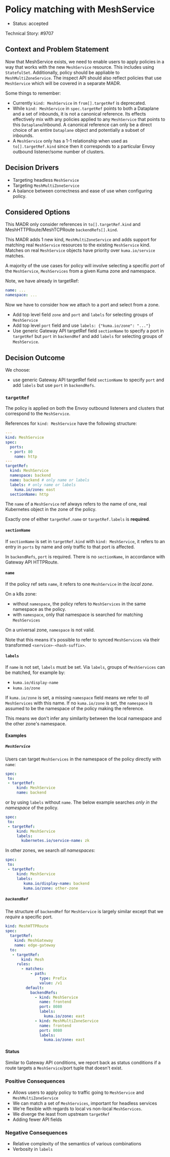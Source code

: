 # Policy matching with MeshService

* Status: accepted

Technical Story: #9707

## Context and Problem Statement

Now that MeshService exists, we need to enable users to apply policies in a way that works
with the new `MeshService` resource. This includes using `StatefulSet`.
Additionally, policy should be appliable to `MeshMultiZoneService`.
The inspect API should also reflect policies that use `MeshService`
which will be covered in a separate MADR.

Some things to remember:

* Currently `kind: MeshService` in `from[].targetRef` is deprecated.
* While `kind: MeshService` in `spec.targetRef` points to both a Dataplane and a set of inbounds,
  it is not a canonical reference.
  Its effects effectively mix with any policies applied
  to any `MeshService` that points to this `Dataplane`/inbound.
  A canonical reference can only be a direct choice of an entire `Dataplane` object
  and potentially a subset of inbounds.
* A `MeshService` only has a 1-1 relationship when used as `to[].targetRef.kind`
  since then it corresponds to a particular Envoy outbound listener/some number of clusters.

## Decision Drivers

* Targeting headless `MeshService`
* Targeting `MeshMultiZoneService`
* A balance between correctness and ease of use when configuring policy.

## Considered Options

This MADR only consider references in `to[].targetRef.kind` and MeshHTTPRoute/MeshTCPRoute `backendRefs[].kind`.

This MADR adds 1 new kind, `MeshMultiZoneService` and adds support
for matching real `MeshService` resources to the existing `MeshService` kind.
Matches on real `MeshService` objects have priority over `kuma.io/service`
matches.

A majority of the use cases for policy will involve selecting a specific *port* of the
`MeshService`, `MeshServices` from a given Kuma zone and namespace.

Note, we have already in targetRef:

```yaml
name: ...
namespace: ...
```

Now we have to consider how we attach to a port and select from a zone.

* Add top level field `zone` and `port` and `labels` for selecting groups of
  `MeshService`
* Add top level `port` field and use `labels: {"kuma.io/zone": "..."}`
* Use generic Gateway API targetRef field `sectionName` to specify a port in
  `targetRef` but `port` in `backendRef` and add `labels` for selecting
  groups of `MeshService`.

## Decision Outcome

We choose:

* use generic Gateway API targetRef field `sectionName` to specify `port` and
  add `labels` but use `port` in `backendRefs`.

### `targetRef`

The policy is applied
on both the Envoy outbound listeners and clusters
that correspond to the `MeshService`.

References for `kind: MeshService` have the following structure:

```yaml
---
kind: MeshService
spec:
  ports:
  - port: 80
    name: http
---
targetRef:
  kind: MeshService
  namespace: backend
  name: backend # only name or labels
  labels: # only name or labels
    kuma.io/zone: east
  sectionName: http
```

The `name` of a `MeshService` ref always refers to the name of one, real Kubernetes
object in the zone of the policy.

Exactly one of either `targetRef.name` or `targetRef.labels` is **required**.

#### `sectionName`

If `sectionName` is set in `targetRef.kind` with `kind: MeshService`,
it refers to an entry in `ports` by name and only traffic to that port is affected.

In `backendRefs`, `port` is required. There is no `sectionName`, in accordance
with Gateway API HTTPRoute.

#### `name`

If the policy ref sets `name`, it refers to one `MeshService` in the *local
zone*.

On a k8s zone:
* without `namespace`, the policy refers to `MeshServices` in the same
  namespace as the policy.
* with `namespace`, only that namespace is searched for matching `MeshServices`

On a universal zone, `namespace` is not valid.

Note that this means it's possible to refer to synced `MeshServices` via their
transformed `<service>-<hash-suffix>`.

#### `labels`

If `name` is not set, `labels` must be set.
Via `labels`, groups of `MeshServices` can be matched, for example by:

* `kuma.io/display-name`
* `kuma.io/zone`

If `kuma.io/zone` is set, a missing `namespace` field means we
refer to _all_ `MeshServices` with this name.
If no `kuma.io/zone` is set, the `namespace` is assumed to be the namespace of
the policy making the reference.

This means we don't infer any similarity between the local namespace
and the other zone's namespace.

#### Examples

##### `MeshService`

Users can target `MeshServices` in the namespace of the policy
directly with `name`:

```yaml
spec:
 to:
 - targetRef:
     kind: MeshService
     name: backend
```

or by using `labels` without `name`. The below example searches _only in the
namespace_ of the policy.

```yaml
spec:
 to:
 - targetRef:
     kind: MeshService
     labels:
       kubernetes.io/service-name: zk
```

In other zones, we search _all namespaces_:

```yaml
spec:
 to:
 - targetRef:
     kind: MeshService
     labels:
        kuma.io/display-name: backend
        kuma.io/zone: other-zone
```


##### `backendRef`

The structure of `backendRef` for `MeshService` is largely similar except that
we *require* a specific port.

```yaml
kind: MeshHTTPRoute
spec:
  targetRef:
    kind: MeshGateway
    name: edge-gateway
  to:
   - targetRef:
       kind: Mesh
     rules:
       - matches:
           - path:
               type: Prefix
               value: /v1
         default:
           backendRefs:
             - kind: MeshService
               name: frontend
               port: 8080
               labels:
                 kuma.io/zone: east
             - kind: MeshMultiZoneService
               name: frontend
               port: 8080
               labels:
                 kuma.io/zone: east
```

#### Status

Similar to Gateway API conditions, we report back as status conditions
if a route targets a
`MeshService`/port tuple that doesn't exist.

### Positive Consequences

* Allows users to apply policy to traffic going to `MeshService` and
  `MeshMultiZoneService`
* We can match a set of `MeshServices`, important for headless services
* We're flexible with regards to local vs non-local `MeshServices`.
* We diverge the least from upstream `targetRef`
* Adding fewer API fields

### Negative Consequences

* Relative complexity of the semantics of various combinations
* Verbosity in `labels`
